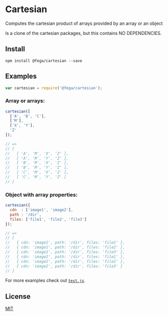 # Cartesian
Computes the cartesian product of arrays provided by an array or an object

Is a clone of the cartesian packages, but this contains NO DEPENDENCIES.

## Install

```
npm install @fega/cartesian --save
```

## Examples

```javascript
var cartesian = require('@fega/cartesian');
```

### Array or arrays:

```javascript
cartesian([
  ['A', 'B', 'C'],
  ['M'],
  ['X', 'Y'],
  'Z'
]);

// =>
// [
//   [ 'A', 'M', 'X', 'Z' ],
//   [ 'A', 'M', 'Y', 'Z' ],
//   [ 'B', 'M', 'X', 'Z' ],
//   [ 'B', 'M', 'Y', 'Z' ],
//   [ 'C', 'M', 'X', 'Z' ],
//   [ 'C', 'M', 'Y', 'Z' ]
// ]
```

### Object with array properties:

```javascript
cartesian({
  cdn  : ['image1', 'image2'],
  path : '/dir',
  files: ['file1', 'file2', 'file3']
});

// =>
// [
//   { cdn: 'image1', path: '/dir', files: 'file1' },
//   { cdn: 'image1', path: '/dir', files: 'file2' },
//   { cdn: 'image1', path: '/dir', files: 'file3' },
//   { cdn: 'image2', path: '/dir', files: 'file1' },
//   { cdn: 'image2', path: '/dir', files: 'file2' },
//   { cdn: 'image2', path: '/dir', files: 'file3' }
// ]
```

For more examples check out [`test.js`](test.js).

## License

[MIT](LICENSE)
